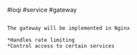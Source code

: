 #loqi #service #gateway

```

The gateway will be implemented in Nginx

*Handles rate limiting
*Control access to certain services

```